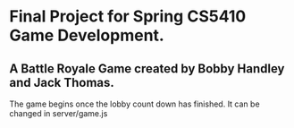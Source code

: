 # Final Project for Spring CS5410 Game Development. 

## A Battle Royale Game created by Bobby Handley and Jack Thomas.

The game begins once the lobby count down has finished. It can be changed in server/game.js
